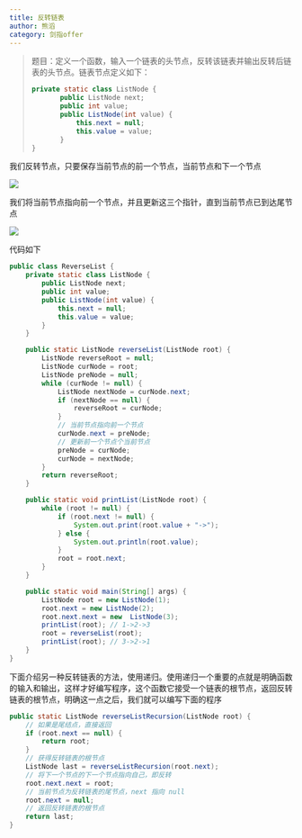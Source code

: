```yaml
---
title: 反转链表
author: 熊滔
category: 剑指offer
---
```


> 题目：定义一个函数，输入一个链表的头节点，反转该链表并输出反转后链表的头节点。链表节点定义如下：
>
> ```java
> private static class ListNode {
>        public ListNode next;
>        public int value;
>        public ListNode(int value) {
>            this.next = null;
>            this.value = value;
>        }
> }
> ```

我们反转节点，只要保存当前节点的前一个节点，当前节点和下一个节点

<img src="https://gitee.com/lastknightcoder/blogimage/raw/master/202006171229.svg"/>


我们将当前节点指向前一个节点，并且更新这三个指针，直到当前节点已到达尾节点

<img src="https://gitee.com/lastknightcoder/blogimage/raw/master/202006171230.svg"/>


代码如下

```java
public class ReverseList {
    private static class ListNode {
        public ListNode next;
        public int value;
        public ListNode(int value) {
            this.next = null;
            this.value = value;
        }
    }

    public static ListNode reverseList(ListNode root) {
        ListNode reverseRoot = null;
        ListNode curNode = root;
        ListNode preNode = null;
        while (curNode != null) {
            ListNode nextNode = curNode.next;
            if (nextNode == null) {
                reverseRoot = curNode;
            }
            // 当前节点指向前一个节点
            curNode.next = preNode;
            // 更新前一个节点个当前节点
            preNode = curNode;
            curNode = nextNode;
        }
        return reverseRoot;
    }

    public static void printList(ListNode root) {
        while (root != null) {
            if (root.next != null) {
                System.out.print(root.value + "->");
            } else {
                System.out.println(root.value);
            }
            root = root.next;
        }
    }

    public static void main(String[] args) {
        ListNode root = new ListNode(1);
        root.next = new ListNode(2);
        root.next.next = new  ListNode(3);
        printList(root); // 1->2->3
        root = reverseList(root);
        printList(root); // 3->2->1
    }
}
```

下面介绍另一种反转链表的方法，使用递归。使用递归一个重要的点就是明确函数的输入和输出，这样才好编写程序，这个函数它接受一个链表的根节点，返回反转链表的根节点，明确这一点之后，我们就可以编写下面的程序

```java
public static ListNode reverseListRecursion(ListNode root) {
    // 如果是尾结点，直接返回
    if (root.next == null) {
        return root;
    }
    // 获得反转链表的根节点
    ListNode last = reverseListRecursion(root.next);
    // 将下一个节点的下一个节点指向自己，即反转
    root.next.next = root;
    // 当前节点为反转链表的尾节点，next 指向 null
    root.next = null;
    // 返回反转链表的根节点
    return last;
}
```



<Disqus />
